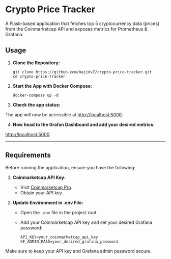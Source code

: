 # Crypto Price Tracker

A Flask-based application that fetches top 5 cryptocurrency data (prices) from the Coinmarketcap API and exposes metrics for Prometheus & Grafana.

## Usage

1. **Clone the Repository:**
    ```
    git clone https://github.com/majidv7/crypto-price-tracker.git
    cd crypto-price-tracker
    ```

2. **Start the App with Docker Compose:**
    ```
    docker-compose up -d
    ```    

3. **Check the app status:**
    
The app will now be accessible at [http://localhost:5000](http://localhost:3000).

4. **Now head to the Grafan Dashboard and add your desired metrics:**

[http://localhost:5000](http://localhost:5000).


---

## Requirements

Before running the application, ensure you have the following:

1. **Coinmarketcap API Key:**
   - Visit [Coinmarketcap Pro](https://pro.coinmarketcap.com).
   - Obtain your API key.

2. **Update Environment in .env File:**
   - Open the `.env` file in the project root.
   - Add your Coinmarketcap API key and set your desired Grafana password:

        ```
        API_KEY=your_coinmarketcap_api_key
        GF_ADMIN_PASS=your_desired_grafana_password
        ```

Make sure to keep your API key and Grafana admin password secure.
